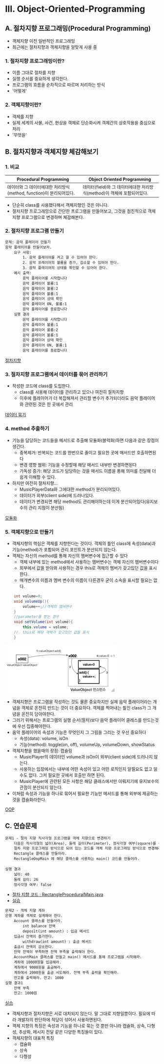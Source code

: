 # III. Object-Oriented-Programming
## A. 절차지향 프로그래밍(Procedural Programming)
- 객체지향 이전 일반적인 프로그래밍
- 최근에는 절차지향과 객체지향을 알맞게 사용 중
### 1. 절차지향 프로그래밍이란?
- 이름 그대로 절차를 지향
- 실행 순서를 중요하게 생각한다. 
- 프로그램의 흐름을 순차적으로 따르며 처리하는 방식
- '어떻게'
### 2. 객체지향이란?
- 객체를 지향
- 실제 세계의 사물, 사건, 현상을 객체로 단순화시켜 객체간의 상호작용을 중심으로 처리
- '무엇을'

## B. 절차지향과 객체지향 체감해보기
### 1. 비교
| Procedural Programming                        | Object Oriented Programming                    |
|-----------------------------------------------|------------------------------------------------|
| 데이터와 그 데이터에대한 처리방식(method, function)이 분리되어있다. | 데이터(field)와 그 데이터에대한 처리방식(method)이 객체에 포함되어있다. |
- 단순히 class를 사용했다해서 객체지향인 것은 아니다.
- 절차지향 프로그래밍으로 간단한 프로그램을 만들어보고, 그것을 점진적으로 객체지향 프로그램으로 변경하며 체감해본다.  
### 2. 절차지향 프로그램 만들기
```dockerfile
문제: 음악 플레이어 만들기
음악 플레이어를 만들어보자.
    요구 사항:
        1. 음악 플레이어를 켜고 끌 수 있어야 한다.
        2. 음악 프레이어의 볼륨을 증가, 감소할 수 있어야 한다.
        3. 음악 플레이어의 상태를 확인할 수 있어야 한다.
    예시 출력: 
        음악 플레이어를 시작합니다
        음악 플레이어 볼륨:1
        음악 플레이어 볼륨:2
        음악 플레이어 볼륨:1
        음악 플레이어 상태 확인
        음악 플레이어 ON, 볼륨:1
        음악 플레이어를 종료합니다
    실행 결과 
        음악 플레이어를 시작합니다
        음악 플레이어 볼륨:1
        음악 플레이어 볼륨:2
        음악 플레이어 볼륨:1
        음악 플레이어 상태 확인
        음악 플레이어 ON, 볼륨:1
        음악 플레이어를 종료합니다
```
[절차지향](../../src/step02_basic/chapter03_oop/oop1_procedural/MusicPlayerMain.java)
 
### 3. 절차지향 프로그램에서 데이터를 묶어 관리하기
- 작성한 코드에 class를 도입한다. 
  - class를 사용해 데이터를 관리하고 있으나 여전히 절차지향
  - 이후에 플레이어가 더 복잡해져서 관리할 변수가 추가되더라도 음악 플레이어와 관련된 것은 한 곳에서 관리

[데이터 묶기](../../src/step02_basic/chapter03_oop/oop2_useClass/MusicPlayerMain.java)
### 4. method 추출하기
- 기능을 담당하는 코드들을 메서드로 추출해 모듈화(블럭화)하면 다음과 같은 장점이 생긴다. 
  - 중복제거: 반복되는 코드를 한번으로 줄이고 필요한 곳에 매서드만 호출하면된다
  - 변경 영향 범위: 기능을 수정할때 해당 매서드 내부만 변경하면된다
  - 가독성 증가: 해당 코드가 담당하는 것을 매서드 이름을 통해 의미를 전달해 더 쉽게 이해할 수 있다.
- 하지만 여전히 절차지향... 
    - MusicPlayerData와 그에대한 method가 분리되어있다. 
    - 데이터가 외부(client side)에 드러나있다.
    - 데이터가 변경되면 해당 method도 관리해야하는데 이게 분산되어있다(유지보수의 관리 지점이 분산됨)
  
[모듈화](../../src/step02_basic/chapter03_oop/oop3_useMethod/MusicPlayerMain.java)
### 5. 객체지향으로 만들기
- 객체지향의 핵심은 객체를 지향한다는 것이다. 객체의 틀인 class에 속성(data)과 기능(method)가 포함되어 관리 포인트가 분산되지 않는다.
- 객체는 자신의 method를 통해 자신의 멤버변수에 접근할 수 있다
  - 객체 내부에 있는 method에서 사용하는 멤버변수는 객체 자신의 멤버변수이다
  - 외부에서 값을 받아와 사용하는 경우 this로 객체의 멤버가 갖고있던 값을 표시한다.
  - 매개변수의 이름과 멤버 변수의 이름이 다른경우 굳이 소속을 표시할 필요는 없다.
```java
    int volume=0;
    void volumeUp(){
        volume++;//객체의 멤버변수
    }
    //parameter를 받는 경우
    void setVolume(int volume){
        this.volume = volume;
    //  this로 해당 객체가 갖고있던 값을 표시
    }
```
![img.png](../img/oopMethod.png)

- 객체지향은 프로그램을 작성하는 것도 물론 중요하지만 실제 음악 플래이어라는 개념을 객체로 온전히 만드는 것이 더 중요하다. 객체를 찍어내는 틀인 class가 그 개념을 온전히 담아야한다. 
- 그러기 위해서는 프로그램의 실행 순서(절차)보다 음악 플레이어 클레스를 만드는것에 우선 집중해야한다. 
- 음악 플레이어의 속성과 기능은 무엇인지 그 그림을 그리는 것 우선 중요하다
  - 속성(data): volume, isOn
  - 기능(method): toggle(on, off), volumeUp, volumeDown, showStatus
- 객체지향을 했을때의 장점: 캡슐링
  - MusicPlayer의 데이터인 volume과 isOn이 외부(client side)에 드러나지 않는다. 
  - 사용하는 입장에서는 내부에 어떤 속성이 있고 어떤 로직인지 알필요도 없고 알수도 없다. 그저 필요한 곳에서 호출만 하면 된다.
  - MusicPlayer에 관련된 모든 사항은 해당 클래스에서만 이뤄지기에 유지보수의 관점이 분산되지 않는다.
- 이처럼 속성과 기능을 하나로 묶어서 필요한 기능만 메서드를 통해 외부에 제공하는 것을 캡슐화라한다. 

[OOP](../../src/step02_basic/chapter03_oop/oop4_ObjectOriented/MusicPlayerMain.java)

## C. 연습문제
```dockerfile
문제1 - 절차 지향 직사각형 프로그램을 객체 지향으로 변경하기
    다음은 직사각형의 넓이(Area), 둘레 길이(Perimeter), 정사각형 여부(square)를 구하는 프로그램이다.
    절차 지향 프로그래밍 방식으로 되어 있는 코드를 객체 지향 프로그래밍 방식으로 변경해라.
    Rectangle 클래스를 만들어라.
    RectangleOopMain 에 해당 클래스를 사용하는 main() 코드를 만들어라.

실행 결과 
    넓이: 40
    둘레 길이: 26
    정사각형 여부: false
```
- [절차 지향 코드 : RectangleProceduralMain.java](../../src/step02_basic/chapter03_oop/ex/oop1Question/RectangleProceduralMain.java)
- [실습](../../src/step02_basic/chapter03_oop/ex/oop1Question/RectangleOOPMain.java)

```dockerfile
문제2 - 객체 지향 계좌
은행 계좌를 객체로 설계해야 한다.
    Account 클래스를 만들어라.
        int balance 잔액
        deposit(int amount) : 입금 메서드
    입금시 잔액이 증가한다.
        withdraw(int amount) : 출금 메서드
    출금시 잔액이 감소한다.
    만약 잔액이 부족하면 잔액 부족을 출력해야 한다.
    AccountMain 클래스를 만들고 main() 메서드를 통해 프로그램을 시작해라.
    계좌에 10000원을 입금해라.
    계좌에서 9000원을 출금해라.
    계좌에서 2000원을 출금 시도해라. 잔액 부족 출력을 확인해라.
    잔고를 출력해라. 잔고: 1000
실행 결과1
    잔액 부족
    잔고: 1000원
```
[실습](../../src/step02_basic/chapter03_oop/ex/oop2Question/AccountMain.java)

- 객체지향과 절차지향은 서로 대치되지 않는다. 말 그대로 지향일뿐이다. 필요에 따라 개발자의 판단하에 적당이 섞어서 사용하면된다.  
- 객체 지향의 특징은 속성과 기능을 하나로 묶는 것 뿐만 아니라 캡슐화, 상속, 다형성, 추상화, 메시지 전달 같은 다양한
특징들이 있다.
- 객체지향의 대표적 특징
  - 캡슐화
  - 상속
  - 다형성